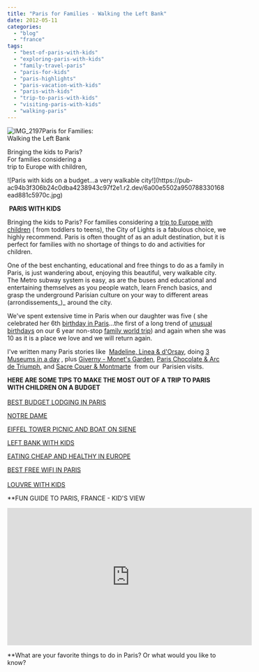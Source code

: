 ```yaml
---
title: "Paris for Families - Walking the Left Bank"
date: 2012-05-11
categories: 
  - "blog"
  - "france"
tags: 
  - "best-of-paris-with-kids"
  - "exploring-paris-with-kids"
  - "family-travel-paris"
  - "paris-for-kids"
  - "paris-highlights"
  - "paris-vacation-with-kids"
  - "paris-with-kids"
  - "trip-to-paris-with-kids"
  - "visiting-paris-with-kids"
  - "walking-paris"
---
```


![IMG_2197](https://pub-ac94b3f306b24c0dba4238943c97f2e1.r2.dev/6a00e5502a950788330168ead880cd970c.jpg)Paris for Families:  
Walking the Left Bank

Bringing the kids to Paris?  
For families considering a  
trip to Europe with children,

<!--more--> ![Paris with kids on a budget...a very walkable city!](https://pub-ac94b3f306b24c0dba4238943c97f2e1.r2.dev/6a00e5502a950788330168ead881c5970c.jpg)

 **PARIS WITH KIDS**

Bringing the kids to Paris? For families considering a [trip to Europe with children](http://soultravelers3new.local/2012/02/5-best-european-family-vacations.html "trip to Europe with children") ( from toddlers to teens), the City of Lights is a fabulous choice, we highly recommend. Paris is often thought of as an adult destination, but it is perfect for families with no shortage of things to do and activities for children.  
  
One of the best enchanting, educational and free things to do as a family in Paris, is just wandering about, enjoying this beautiful, very walkable city. The Metro subway system is easy, as are the buses and educational and entertaining themselves as you people watch, learn French basics, and grasp the underground Parisian culture on your way to different areas (arrondissements_)_ around the city.  
  
We've spent extensive time in Paris when our daughter was five ( she celebrated her 6th [birthday in Paris](http://soultravelers3new.local/2006/09/mozarts-6th-at.html "birthday in paris")...the first of a long trend of [unusual birthdays](http://soultravelers3new.local/2011/10/celebrating-kids-birthdays-while-traveling.html "celebrating birthdays while traveling") on our 6 year non-stop [family world trip](http://soultravelers3new.local/2010/09/8-reasons-for-a-family-world-trip-international-vacations-holidays-abroad-longterm-travel-rtw.html "family world trip")) and again when she was 10 as it is a place we love and we will return again.  
  
I've written many Paris stories like  [Madeline, Linea & d'Orsay](http://soultravelers3new.local/2006/09/madeline-linea.html "family trave paris Madeline, D'Orsay, Linea"), doing [3 Museums in a day](http://soultravelers3new.local/2006/09/3-museums-in-a.html "Paris 3 museums in a day") , plus [Giverny - Monet's Garden](http://soultravelers3new.local/2006/10/giverny-monets.html "Giverny monet's garden day trip from Paris"), [Paris Chocolate & Arc de Triumph](http://soultravelers3new.local/2006/09/sun-arc-de-triu.html "Paris chocolate arc de triumph"), and [Sacre Couer & Montmarte](http://soultravelers3new.local/2006/10/sacre-coeur-mon.html#more "Paris with kids Sacre Coer & Montmarte")  from our  Parisien visits.  
  
**HERE ARE SOME TIPS TO MAKE THE MOST OUT OF A TRIP TO PARIS WITH CHILDREN ON A BUDGET**  
[  
](http://soultravelers3new.local/2010/10/free-wifi-travel-office-paris-digital-nomad-technomad-minimalist-workshift-mobile-work-on-the-road.html "BEST WIFI IN PARIS")[BEST BUDGET LODGING IN PARIS](http://soultravelers3new.local/2006/09/paris-bois-de-b.html "Best budget lodging in paris")[  
](http://soultravelers3new.local/2010/10/free-wifi-travel-office-paris-digital-nomad-technomad-minimalist-workshift-mobile-work-on-the-road.html "BEST WIFI IN PARIS")[](http://soultravelers3new.local/2010/10/free-wifi-travel-office-paris-digital-nomad-technomad-minimalist-workshift-mobile-work-on-the-road.html "BEST WIFI IN PARIS")

[](http://soultravelers3new.local/2010/10/free-wifi-travel-office-paris-digital-nomad-technomad-minimalist-workshift-mobile-work-on-the-road.html "BEST WIFI IN PARIS")[NOTRE DAME](http://soultravelers3new.local/2011/07/family-travel-paris-notre-dame-photo.html "Notre dame with kids")  
  
[EIFFEL TOWER PICNIC AND BOAT ON SIENE](http://soultravelers3new.local/2010/10/celebrating-in-paris-eiffel-tower-family-travel-adventures-abroad-birthdays-weddings-and-anniversari.html "celebrating in Paris Eiffel picnic and boat ride")  
  
[LEFT BANK WITH KIDS](http://soultravelers3new.local/2006/09/notre-dame-left.html "LEFT BANK WITH KIDS")  
  
[EATING CHEAP AND HEALTHY IN EUROPE](http://soultravelers3new.local/2008/09/how-to-eat-heal.html "eating healthy and cheap in europe")  
  
[BEST FREE WIFI IN PARIS](http://soultravelers3new.local/2010/10/free-wifi-travel-office-paris-digital-nomad-technomad-minimalist-workshift-mobile-work-on-the-road.html "BEST WIFI IN PARIS")  
[  
LOUVRE WITH KIDS](http://soultravelers3new.local/2011/03/-family-travel-paris-france-louvre-photo.html "louvre with kids")  
  
  
**FUN GUIDE TO PARIS, FRANCE - KID'S VIEW  
  
  

<iframe src="http://www.youtube.com/embed/UyqgnJcN5iY?rel=0" frameborder="0" height="315" width="560"></iframe>

  
  
**What are your favorite things to do in Paris? Or what would you like to know?
